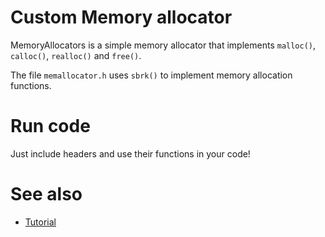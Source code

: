 # Custom Memory allocator

MemoryAllocators is a simple memory allocator that implements `malloc()`, `calloc()`, `realloc()` and `free()`.

The file `memallocator.h` uses `sbrk()` to implement memory allocation functions.

# Run code

Just include headers and use their functions in your code!

# See also

* [Tutorial](https://arjunsreedharan.org/post/148675821737/memory-allocators-101-write-a-simple-memory)
